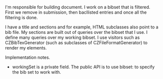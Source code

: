 I'm responsible for building document. I work on a bibset that is filtered.
First we remove in submission, then bacllisted entries
and once all the filtering is done. 

I have a title and sections and for example, HTML subclasses also point to a bib file. 
My sections are built out of queries over the bibset that I use. 
I define many queries over my working bibset. 
I use visitors such as CZBibTexGenerator (such as subclasses of CZFileFormatGenerator) to render my elements. 


Implementation notes.
- workingSet is a private field. The public API is to use bibset: to specify the bib set to work with.
